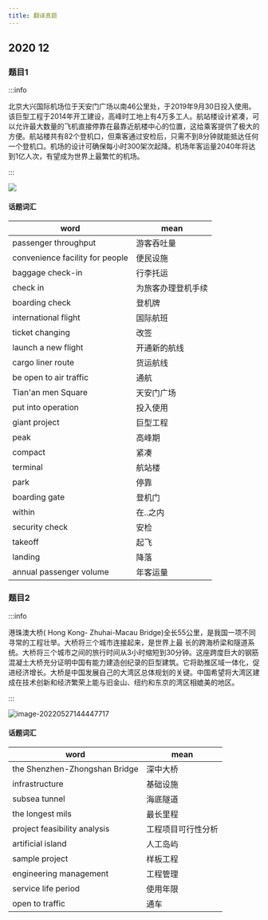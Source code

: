 ```yaml
---
title: 翻译真题
---
```


## 2020 12 

### 题目1

:::info

北京大兴国际机场位于天安门广场以南46公里处，于2019年9月30日投入使用。该巨型工程于2014年开工建设，高峰时工地上有4万多工人。航站楼设计紧凑，可以允许最大数量的飞机直接停靠在最靠近航楼中心的位置，这给乘客提供了极大的方便。航站楼共有82个登机口，但乘客通过安检后，只需不到8分钟就能抵达任何一个登机口。机场的设计可确保每小时300架次起降。机场年客运量2040年将达到1亿人次，有望成为世界上最繁忙的机场。

:::

![](https://picbed-1303839378.cos.ap-nanjing.myqcloud.com/picbed/processed-bcd11a19-f67b-489d-a3a6-e430e676fbcd_f9382102-82c4-4eef-b58a-c11c6ff90449.jpeg)

####  话题词汇

| word        | mean         |
| -------------------------------- | ------------------ |
| passenger  throughput            | 游客吞吐量         |
| convenience  facility for people | 便民设施           |
| baggage  check-in                | 行李托运           |
| check  in                        | 为旅客办理登机手续 |
| boarding  check                  | 登机牌             |
| international  flight            | 国际航班           |
| ticket  changing                 | 改签               |
| launch  a new flight             | 开通新的航线       |
| cargo  liner route               | 货运航线           |
| be  open to air traffic          | 通航               |
| Tian'an  men Square      | 天安门广场 |
| put  into operation      | 投入使用   |
| giant  project           | 巨型工程   |
| peak                     | 高峰期     |
| compact                  | 紧凑       |
| terminal                 | 航站楼     |
| park                     | 停靠       |
| boarding  gate           | 登机门     |
| within                   | 在..之内   |
| security  check          | 安检       |
| takeoff                  | 起飞       |
| landing                  | 降落       |
| annual  passenger volume | 年客运量 |

### 题目2

:::info

港珠澳大桥( Hong Kong- Zhuhai-Macau Bridge)全长55公里，是我国一项不同寻常的工程壮举。大桥将三个城市连接起来，是世界上最 长的跨海桥梁和隧道系统。大桥将三个城市之间的旅行时间从3小时缩短到30分钟。这座跨度巨大的钢筋混凝土大桥充分证明中国有能力建造创纪录的巨型建筑。它将助推区域一体化，促进经济增长。大桥是中国发展自己的大湾区总体规划的关键。中国希望将大湾区建成在技术创新和经济繁荣上能与旧金山、纽约和东京的湾区相媲美的地区。

:::

![image-20220527144447717](https://picbed-1303839378.cos.ap-nanjing.myqcloud.com/picbed/image-20220527144447717.png)

#### 话题词汇

| word                          | mean               |
| ----------------------------- | ------------------ |
| the Shenzhen-Zhongshan Bridge | 深中大桥           |
| infrastructure                | 基础设施           |
| subsea tunnel                 | 海底隧道           |
| the longest mils              | 最长里程           |
| project feasibility analysis  | 工程项目可行性分析 |
| artificial island             | 人工岛屿           |
| sample project                | 样板工程           |
| engineering management        | 工程管理           |
| service life period           | 使用年限           |
| open to traffic               | 通车               |

